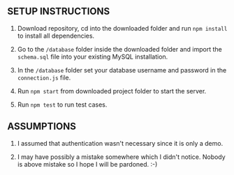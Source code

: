 SETUP INSTRUCTIONS
------------------

1. Download repository, cd into the downloaded folder and run `npm install` to install all dependencies.

2. Go to the `/database` folder inside the downloaded folder and import the `schema.sql` file into your existing MySQL installation.

3. In the `/database` folder set your database username and password in the `connection.js` file.

4. Run `npm start` from downloaded project folder to start the server.

5. Run `npm test` to run test cases.


ASSUMPTIONS
-----------

1. I assumed that authentication wasn't necessary since it is only a demo.

2. I may have possibly a mistake somewhere which I didn't notice. Nobody is above mistake so I hope I will be pardoned. :-)